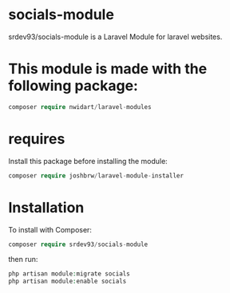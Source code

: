 # socials-module
srdev93/socials-module is a Laravel Module for laravel websites.

# This module is made with the following package:
```php
composer require nwidart/laravel-modules
```

# requires
Install this package before installing the module:
```php
composer require joshbrw/laravel-module-installer
```

# Installation
To install with Composer:
```php
composer require srdev93/socials-module
```

then run:
```php
php artisan module:migrate socials
php artisan module:enable socials
```
